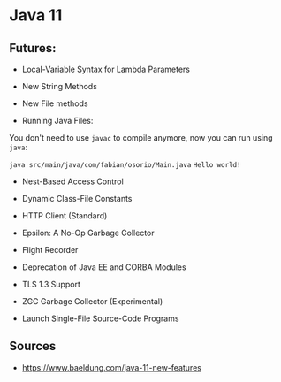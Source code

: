 # Java 11


## Futures:

* Local-Variable Syntax for Lambda Parameters


* New String Methods


* New File methods


* Running Java Files:

You don't need to use `javac` to compile anymore, now you can run using `java`:

``` java src/main/java/com/fabian/osorio/Main.java ```
``` Hello world! ```


* Nest-Based Access Control


* Dynamic Class-File Constants


* HTTP Client (Standard)


* Epsilon: A No-Op Garbage Collector


* Flight Recorder


* Deprecation of Java EE and CORBA Modules


* TLS 1.3 Support


* ZGC Garbage Collector (Experimental)


* Launch Single-File Source-Code Programs

## Sources

* https://www.baeldung.com/java-11-new-features

